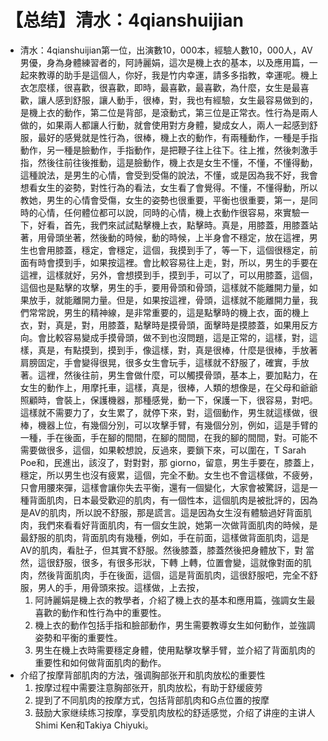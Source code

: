 # 【总结】清水：4qianshuijian

-   清水：4qianshuijian第一位，出演數10，000本，經驗人數10，000人，AV男優，身為身體練習者的，阿詩麗娟，這次是機上衣的基本，以及應用篇，一起來教導的助手是這個人，你好，我是竹内幸運，請多多指教，幸運呢。機上衣怎麼樣，很喜歡，很喜歡，即時，最喜歡，最喜歡，為什麼，女生是最喜歡，讓人感到舒服，讓人動手，很棒，對，我也有經驗，女生最容易做到的，是機上衣的動作，第二位是背部，是滾動式，第三位是正常衣。性行為是兩人做的，如果兩人都讓人行動，就會使用對方身體，變成女人，兩人一起感到舒服，最好的感覺就是性行為，很棒，機上衣的動作，有兩種動作，一種是手指動作，另一種是臉動作，手指動作，是把鞭子往上往下。往上推，然後刺激手指，然後往前往後推動，這是臉動作，機上衣是女生不懂，不懂，不懂得動，這種說法，是男生的心情，會受到受傷的說法，不懂，或是因為我不好，我會想看女生的姿勢，對性行為的看法，女生看了會覺得。不懂，不懂得動，所以教她，男生的心情會受傷，女生的姿勢也很重要，平衡也很重要，第一，是同時的心情，任何體位都可以說，同時的心情，機上衣動作很容易，來實驗一下，好看，首先，我們來試試點擊機上衣，點擊時。真是，用膝蓋，用膝蓋站著，用骨頭坐著，然後動的時候，動的時候，上半身會不穩定，放在這裡，男生也會用膝蓋，穩定，會穩定，這個，我摸到手了，等一下，這個很穩定，前面有時會摸到手，如果按這裡。會比較容易往上走，對，所以，男生的手要在這裡，這樣就好，另外，會想摸到手，摸到手，可以了，可以用膝蓋，這個，這個也是點擊的攻擊，男生的手，要用骨頭和骨頭，這樣就不能離開力量，如果放手，就能離開力量。但是，如果按這裡，骨頭，這樣就不能離開力量，我們常常說，男生的精神線，是非常重要的，這是點擊時的機上衣，面的機上衣，對，真是，對，用膝蓋，點擊時是摸骨頭，面擊時是摸膝蓋，如果用反方向。會比較容易變成手摸骨頭，做不到也沒問題，這是正常的，這樣，對，這樣，真是，有點摸到，摸到手，像這樣，對，真是很棒，什麼是很棒，手放著肩膀固定，手會變得很晃，很多女生會玩手，這樣就不舒服了，確實，手放著。這裡，然後往前，男生會做什麼，可以觸摸骨頭，基本上，要加點力，在女生的動作上，用摩托車，這樣，真是，很棒，人類的想像是，在父母和爺爺照顧時，會裝上，保護機器，那種感覺，動一下，保護一下，很容易，對吧。這樣就不需要力了，女生累了，就停下來，對，這個動作，男生就這樣做，很棒，機器上位，有幾個分別，可以攻擊手臂，有幾個分別，例如，這是手臂的一種，手在後面，手在腳的間間，在腳的間間，在我的腳的間間，對。可能不需要做很多，這個，如果較想說，反過來，要鎖下來，可以圍在，T Sarah Poe和，民進出，該沒了，對對對，那 giorno，留意，男生手要在，膝蓋上，穩定，所以男生也沒有疲累，這個，完全不動。女生也不會這樣做，不疲勞，只會用腰來彈，這樣會讓你失去平衡，還有一個變化，大家會被驚訝，這是一種背面肌肉，日本最受歡迎的肌肉，有一個性本，這個肌肉是被批評的，因為是AV的肌肉，所以說不舒服，那是謊言。這是因為女生沒有體驗過好背面肌肉，我們來看看好背面肌肉，有一個女生說，她第一次做背面肌肉的時候，是最舒服的肌肉，背面肌肉有幾種，例如，手在前面，這樣做背面肌肉，這是AV的肌肉，看肚子，但其實不舒服。然後膝蓋，膝蓋然後把身體放下，對 當然，這很舒服，很多，有很多形狀，下轉 上轉，位置會變，這就像對面的肌肉，然後背面肌肉，手在後面，這個，這是背面肌肉，這很舒服吧，完全不舒服，男人的手，用骨頭來按。這樣做，上去按，
    1.  阿詩麗娟是機上衣的教學者，介紹了機上衣的基本和應用篇，強調女生最喜歡的動作和性行為中的重要性。
    2.  機上衣的動作包括手指和臉部動作，男生需要教導女生如何動作，並強調姿勢和平衡的重要性。
    3.  男生在機上衣時需要穩定身體，使用點擊攻擊手臂，並介紹了背面肌肉的重要性和如何做背面肌肉的動作。
-   介绍了按摩背部肌肉的方法，强调胸部张开和肌肉放松的重要性
    1.  按摩过程中需要注意胸部张开，肌肉放松，有助于舒缓疲劳
    2.  提到了不同肌肉的按摩方式，包括背部肌肉和G点位置的按摩
    3.  鼓励大家继续练习按摩，享受肌肉放松的舒适感觉，介绍了讲座的主讲人Shimi Ken和Takiya Chiyuki。